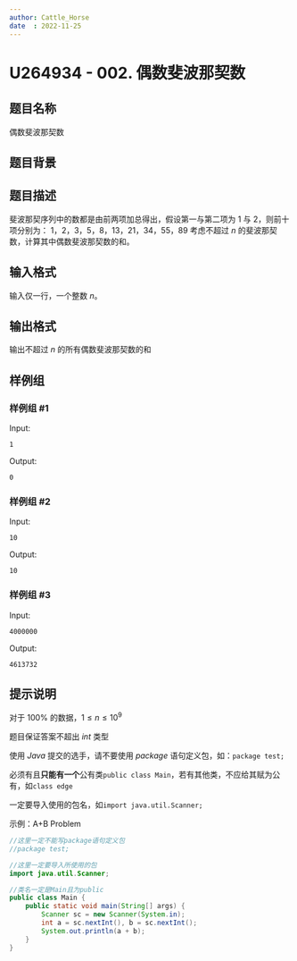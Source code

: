 ```yaml
---
author: Cattle_Horse
date  : 2022-11-25
---
```


# U264934 - 002. 偶数斐波那契数

## 题目名称

偶数斐波那契数

## 题目背景



## 题目描述

斐波那契序列中的数都是由前两项加总得出，假设第一与第二项为 $1$ 与 $2$，则前十项分别为：
$1$，$2$，$3$，$5$，$8$，$13$，$21$，$34$，$55$，$89$
考虑不超过 $n$ 的斐波那契数，计算其中偶数斐波那契数的和。

## 输入格式

输入仅一行，一个整数 $n$。

## 输出格式

输出不超过 $n$ 的所有偶数斐波那契数的和

## 样例组

### 样例组 #1

Input: 

```
1

```

Output:

```
0

```

### 样例组 #2

Input: 

```
10

```

Output:

```
10

```

### 样例组 #3

Input: 

```
4000000

```

Output:

```
4613732

```


## 提示说明

对于 $100\%$ 的数据，$1\leq n \leq 10^9$

题目保证答案不超出 $int$ 类型

使用 $Java$ 提交的选手，请不要使用 $package$ 语句定义包，如：`package test;`

必须有且**只能有一个**公有类`public class Main`，若有其他类，不应给其赋为公有，如`class edge`

一定要导入使用的包名，如`import java.util.Scanner;`

示例：A+B Problem

```java
//这里一定不能写package语句定义包
//package test;

//这里一定要导入所使用的包
import java.util.Scanner;

//类名一定是Main且为public
public class Main {
    public static void main(String[] args) {
        Scanner sc = new Scanner(System.in);
        int a = sc.nextInt(), b = sc.nextInt();
        System.out.println(a + b);
    }
}
```